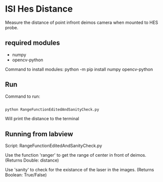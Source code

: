 # ISI Hes Distance

Measure the distance of point infront deimos camera when mounted to HES probe.

## required modules

 - numpy
 - opencv-python

Command to install modules: python -m pip install numpy opencv-python

## Run

Command to run: 
```bash

python RangeFunctionEditedAndSanityCheck.py

```
Will print the distance to the terminal

## Running from labview

Script: RangeFunctionEditedAndSanityCheck.py

Use the function 'ranger' to get the range of center in front of deimos. (Returns Double: distance)

Use 'sanity' to check for the existance of the laser in the images.
(Returns Boolean: True/False)